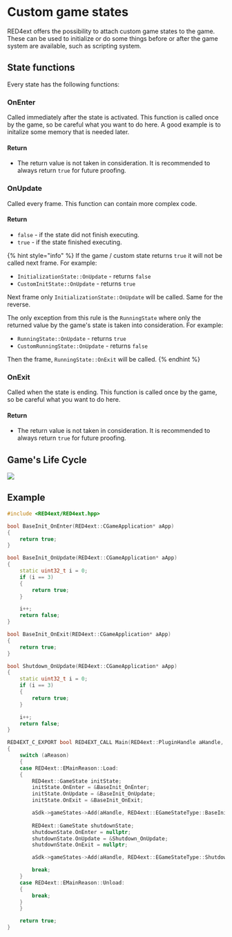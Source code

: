 # Custom game states

RED4ext offers the possibility to attach custom game states to the game. These can be used to initialize or do some things before or after the game system are available, such as scripting system.

## State functions

Every state has the following functions:

### OnEnter

Called immediately after the state is activated. This function is called once by the game, so be careful what you want to do here. A good example is to initalize some memory that is needed later.

#### Return

* The return value is not taken in consideration. It is recommended to always return `true` for future proofing.

### OnUpdate

Called every frame. This function can contain more complex code.

#### Return

* `false` - if the state did not finish executing.
* `true` - if the state finished executing.

{% hint style="info" %}
If the game / custom state returns `true` it will not be called next frame. For example:

* `InitializationState::OnUpdate` - returns `false`
* `CustomInitState::OnUpdate` - returns `true`

Next frame only `InitializationState::OnUpdate` will be called. Same for the reverse.

The only exception from this rule is the `RunningState` where only the returned value by the game's state is taken into consideration. For example:

* `RunningState::OnUpdate` - returns `true`
* `CustomRunningState::OnUpdate` - returns `false`

Then the frame, `RunningState::OnExit` will be called.
{% endhint %}

### OnExit

Called when the state is ending. This function is called once by the game, so be careful what you want to do here.

#### Return

* The return value is not taken in consideration. It is recommended to always return `true` for future proofing.

## Game's Life Cycle

![](<../.gitbook/assets/game\_state\_life\_cycle (1).svg>)

## Example

```cpp
#include <RED4ext/RED4ext.hpp>

bool BaseInit_OnEnter(RED4ext::CGameApplication* aApp)
{
    return true;
}

bool BaseInit_OnUpdate(RED4ext::CGameApplication* aApp)
{
    static uint32_t i = 0;
    if (i == 3)
    {
        return true;
    }

    i++;
    return false;
}

bool BaseInit_OnExit(RED4ext::CGameApplication* aApp)
{
    return true;
}

bool Shutdown_OnUpdate(RED4ext::CGameApplication* aApp)
{
    static uint32_t i = 0;
    if (i == 3)
    {
        return true;
    }

    i++;
    return false;
}

RED4EXT_C_EXPORT bool RED4EXT_CALL Main(RED4ext::PluginHandle aHandle, RED4ext::EMainReason aReason, const RED4ext::Sdk* aSdk)
{
    switch (aReason)
    {
    case RED4ext::EMainReason::Load:
    {
        RED4ext::GameState initState;
        initState.OnEnter = &BaseInit_OnEnter;
        initState.OnUpdate = &BaseInit_OnUpdate;
        initState.OnExit = &BaseInit_OnExit;

        aSdk->gameStates->Add(aHandle, RED4ext::EGameStateType::BaseInitialization, &initState);
        
        RED4ext::GameState shutdownState;
        shutdownState.OnEnter = nullptr;
        shutdownState.OnUpdate = &Shutdown_OnUpdate;
        shutdownState.OnExit = nullptr;

        aSdk->gameStates->Add(aHandle, RED4ext::EGameStateType::Shutdown, &shutdownState);

        break;
    }
    case RED4ext::EMainReason::Unload:
    {
        break;
    }
    }

    return true;
}
```
